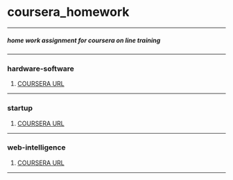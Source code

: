 # coursera_homework
---

##### home work assignment for coursera on line training

---

### hardware-software
1. [COURSERA URL](https://class.coursera.org/hwswinterface-001/class)

---

### startup
1. [COURSERA URL](https://class.coursera.org/startup-001/class)

---

### web-intelligence
1. [COURSERA URL](https://class.coursera.org/bigdata-003/class)

---